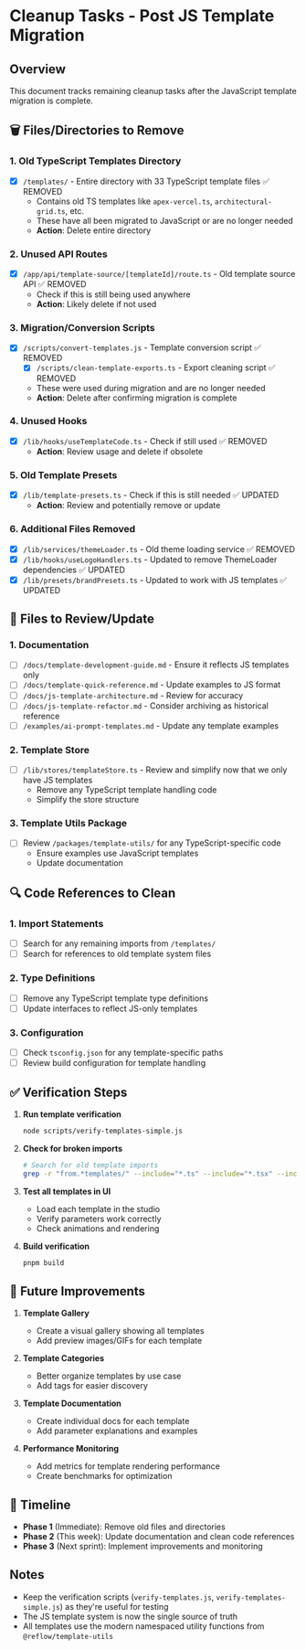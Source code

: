 # Cleanup Tasks - Post JS Template Migration

## Overview
This document tracks remaining cleanup tasks after the JavaScript template migration is complete.

## 🗑️ Files/Directories to Remove

### 1. Old TypeScript Templates Directory
- [x] `/templates/` - Entire directory with 33 TypeScript template files ✅ REMOVED
  - Contains old TS templates like `apex-vercel.ts`, `architectural-grid.ts`, etc.
  - These have all been migrated to JavaScript or are no longer needed
  - **Action**: Delete entire directory

### 2. Unused API Routes
- [x] `/app/api/template-source/[templateId]/route.ts` - Old template source API ✅ REMOVED
  - Check if this is still being used anywhere
  - **Action**: Likely delete if not used

### 3. Migration/Conversion Scripts
- [x] `/scripts/convert-templates.js` - Template conversion script ✅ REMOVED
  - [x] `/scripts/clean-template-exports.ts` - Export cleaning script ✅ REMOVED
  - These were used during migration and are no longer needed
  - **Action**: Delete after confirming migration is complete

### 4. Unused Hooks
- [x] `/lib/hooks/useTemplateCode.ts` - Check if still used ✅ REMOVED
  - **Action**: Review usage and delete if obsolete

### 5. Old Template Presets
- [x] `/lib/template-presets.ts` - Check if this is still needed ✅ UPDATED
  - **Action**: Review and potentially remove or update

### 6. Additional Files Removed
- [x] `/lib/services/themeLoader.ts` - Old theme loading service ✅ REMOVED
- [x] `/lib/hooks/useLogoHandlers.ts` - Updated to remove ThemeLoader dependencies ✅ UPDATED
- [x] `/lib/presets/brandPresets.ts` - Updated to work with JS templates ✅ UPDATED

## 📝 Files to Review/Update

### 1. Documentation
- [ ] `/docs/template-development-guide.md` - Ensure it reflects JS templates only
- [ ] `/docs/template-quick-reference.md` - Update examples to JS format
- [ ] `/docs/js-template-architecture.md` - Review for accuracy
- [ ] `/docs/js-template-refactor.md` - Consider archiving as historical reference
- [ ] `/examples/ai-prompt-templates.md` - Update any template examples

### 2. Template Store
- [ ] `/lib/stores/templateStore.ts` - Review and simplify now that we only have JS templates
  - Remove any TypeScript template handling code
  - Simplify the store structure

### 3. Template Utils Package
- [ ] Review `/packages/template-utils/` for any TypeScript-specific code
  - Ensure examples use JavaScript templates
  - Update documentation

## 🔍 Code References to Clean

### 1. Import Statements
- [ ] Search for any remaining imports from `/templates/`
- [ ] Search for references to old template system files

### 2. Type Definitions
- [ ] Remove any TypeScript template type definitions
- [ ] Update interfaces to reflect JS-only templates

### 3. Configuration
- [ ] Check `tsconfig.json` for any template-specific paths
- [ ] Review build configuration for template handling

## ✅ Verification Steps

1. **Run template verification**
   ```bash
   node scripts/verify-templates-simple.js
   ```

2. **Check for broken imports**
   ```bash
   # Search for old template imports
   grep -r "from.*templates/" --include="*.ts" --include="*.tsx" --include="*.js" --include="*.jsx" .
   ```

3. **Test all templates in UI**
   - Load each template in the studio
   - Verify parameters work correctly
   - Check animations and rendering

4. **Build verification**
   ```bash
   pnpm build
   ```

## 🚀 Future Improvements

1. **Template Gallery**
   - Create a visual gallery showing all templates
   - Add preview images/GIFs for each template

2. **Template Categories**
   - Better organize templates by use case
   - Add tags for easier discovery

3. **Template Documentation**
   - Create individual docs for each template
   - Add parameter explanations and examples

4. **Performance Monitoring**
   - Add metrics for template rendering performance
   - Create benchmarks for optimization

## 📅 Timeline

- **Phase 1** (Immediate): Remove old files and directories
- **Phase 2** (This week): Update documentation and clean code references
- **Phase 3** (Next sprint): Implement improvements and monitoring

## Notes

- Keep the verification scripts (`verify-templates.js`, `verify-templates-simple.js`) as they're useful for testing
- The JS template system is now the single source of truth
- All templates use the modern namespaced utility functions from `@reflow/template-utils`